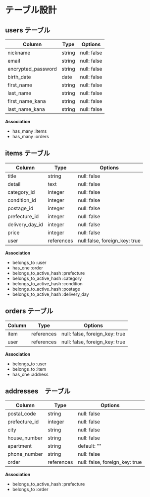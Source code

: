 # テーブル設計

## users テーブル

| Column            | Type         | Options                        | 
| --------          | ------------ | ------------------------------ |
| nickname          | string       | null: false                    |
| email             | string       | null: false                    |
| encrypted_password| string       | null: false                    |   
| birth_date  　　　 | date         | null: false                    |   
| first_name        | string       | null: false                    |
| last_name         | string       | null: false                    |
| first_name_kana   | string       | null: false                    |      
| last_name_kana    | string       | null: false                    |  

**Association**

* has_many :items
* has_many :orders

## items テーブル

| Column           | Type        | Options                      |
| -------------    | ----------- | ---------------------------- |                  
| title            | string      | null: false                  |
| detail           | text        | null: false                  |
| category_id      | integer     | null: false                  |
| condition_id     | integer     | null: false                  |
| postage_id       | integer     | null: false                  |
| prefecture_id    | integer     | null: false                  |
| delivery_day_id  | integer     | null: false                  |
| price            | integer     | null: false                  | 
| user             | references  | null:false, foreign_key: true|


**Association**

* belongs_to :user
* has_one :order
* belongs_to_active_hash :prefecture
* belongs_to_active_hash :category
* belongs_to_active_hash :condition
* belongs_to_active_hash :postage
* belongs_to_active_hash :delivery_day


## orders テーブル

| Column    | Type       | Options                        |
| --------- | ---------- | ------------------------------ |
| item      | references | null: false, foreign_key: true |       
| user      | references | null: false, foreign_key: true |

**Association**

* belongs_to :user
* belongs_to :item
* has_one :address

## addresses　テーブル

| Column       | Type         | Options                        | 
| ------------ | ------------ | ------------------------------ |
| postal_code  | string       | null: false                    |
| prefecture_id| integer      | null: false                    |
| city         | string       | null: false                    |
| house_number | string       | null: false                    |      
| apartment    | string       | default: ""       　　　　　　　　| 
| phone_number | string       | null: false                    |
| order        | references   | null: false, foreign_key: true | 

**Association**

* belongs_to_active_hash :prefecture
* belongs_to :order

<!-- ## prefectures テーブル

| Column       | Type         | Options                        | 
| --------     | ------------ | ------------------------------ |
| name         | string       | null: false                    |


## categories テーブル

| Column       | Type         | Options                        | 
| --------     | ------------ | -------------------------------|
| name         | string       | null: false                    |

## conditions　テーブル

| Column       | Type         | Options                        | 
| --------     | ------------ | ------------------------------ |
| value        | string       | null: false                    |

## postages テーブル

| Column       | Type         | Options                        | 
| --------     | ------------ | ------------------------------ |
| value        | string       | null: false                    |

## delivery_days テーブル

| Column       | Type         | Options                        | 
| --------     | ------------ | ------------------------------ |
| value         | string       | null: false                   | -->


